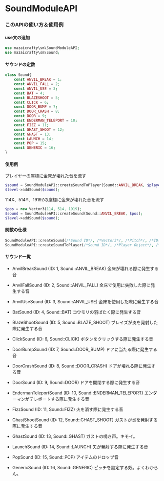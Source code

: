 # SoundModuleAPI

### このAPIの使い方＆使用例
#### use文の追加
```php
use mazaicrafty\sm\SoundModuleAPI;
use mazaicrafty\sm\Sound;
```

#### サウンドの定数
```php
class Sound{
    const ANVIL_BREAK = 1;
    const ANVIL_FALL = 2;
    const ANVIL_USE = 3;
    const BAT = 4;
    const BLAZESHOOT = 5;
    const CLICK = 6;
    const DOOR_BUMP = 7;
    const DOOR_CRASH = 8;
    const DOOR = 9;
    const ENDERMAN_TELEPORT = 10;
    const FIZZ = 11;
    const GHAST_SHOOT = 12;
    const GHAST = 13;
    const LAUNCH = 14;
    const POP = 15;
    const GENERIC = 16;
}
```

#### 使用例
プレイヤーの座標に金床が壊れた音を流す
```php
$sound = SoundModuleAPI::createSoundToPlayer(Sound::ANVIL_BREAK, $player);
$level->addSound($sound);
```

114X、514Y、1919Zの座標に金床が壊れた音を流す
```php
$pos = new Vector3(114, 514, 1919);
$sound = SoundModuleAPI::createSound(Sound::ANVIL_BREAK, $pos);
$level->addSound($sound);
```

#### 関数の仕様
```php
SoundModuleAPI::createSound(/*Sound ID*/, /*Vector3*/, /*Pitch*/, /*ID(Only GenericSound*/);
SoundModuleAPI::createSoundToPlayer(/*Sound ID*/, /*Player Object*/, /*Pitch*/, /*ID(GeneticSound)*/);
```

#### サウンド一覧
- AnvilBreakSound (ID: 1, Sound::ANVIL_BREAK)
金床が壊れる際に発生する音

- AnvilFallSound (ID: 2, Sound::ANVIL_FALL)
金床で使用に失敗した際に発生する音

- AnvilUseSound (ID: 3, Sound::ANVIL_USE)
金床を使用した際に発生する音

- BatSound (ID: 4, Sound::BAT)
コウモリの羽ばたく際に発生する音

- BlazeShootSound (ID: 5, Sound::BLAZE_SHOOT)
ブレイズが炎を発射した際に発生する音

- ClickSound (ID: 6, Sound::CLICK)
ボタンをクリックする際に発生する音

- DoorBumpSound (ID: 7, Sound::DOOR_BUMP)
ドアに当たる際に発生する音

- DoorCrashSound (ID: 8, Sound::DOOR_CRASH)
ドアが壊れる際に発生する音

- DoorSound (ID: 9, Sound::DOOR)
ドアを開閉する際に発生する音

- EndermanTeleportSound (ID: 10, Sound::ENDERMAN_TELEPORT)
エンダーマンがテレポートする際に発生する音

- FizzSound (ID: 11, Sound::FIZZ)
火を消す際に発生する音

- GhastShootSound (ID: 12, Sound::GHAST_SHOOT)
ガストが炎を発射する際に発生する音

- GhastSound (ID: 13, Sound::GHAST)
ガストの鳴き声。キモイ。

- LaunchSound (ID: 14, Sound::LAUNCH)
矢が発射する際に発生する音

- PopSound (ID: 15, Sound::POP)
アイテムのドロップ音

- GenericSound (ID: 16, Sound::GENERIC)
ピッチを設定する奴。よくわからん。
